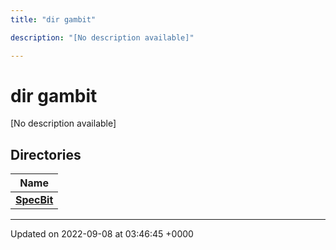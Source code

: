 ```yaml
---
title: "dir gambit"

description: "[No description available]"

---
```


# dir gambit

[No description available]

## Directories

| Name           |
| -------------- |
| **[SpecBit](/documentation/code/files/dir_6865c7f35052b24e2a97335b465981e3/#dir-specbit)**  |






-------------------------------

Updated on 2022-09-08 at 03:46:45 +0000
